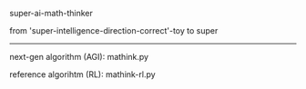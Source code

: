 super-ai-math-thinker

from 'super-intelligence-direction-correct'-toy to super

---------

next-gen algorithm (AGI):   mathink.py

reference algorihtm (RL):   mathink-rl.py


    
